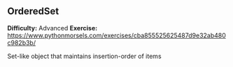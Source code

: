 ## OrderedSet
**Difficulty:** Advanced
**Exercise:** https://www.pythonmorsels.com/exercises/cba855525625487d9e32ab480c982b3b/

Set-like object that maintains insertion-order of items
    